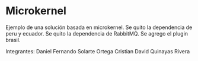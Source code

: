 # Microkernel
Ejemplo de una solución basada en microkernel.
Se quito la dependencia de peru y ecuador.
Se quito la dependencia de RabbitMQ.
Se agrego el plugin brasil.

Integrantes: Daniel Fernando Solarte Ortega
             Cristian David Quinayas Rivera
